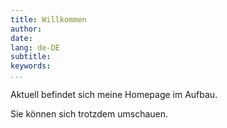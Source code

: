 ```yaml
---
title: Willkommen
author:
date:
lang: de-DE
subtitle:
keywords:
...
```


Aktuell befindet sich meine Homepage im Aufbau.

Sie können sich trotzdem umschauen.
